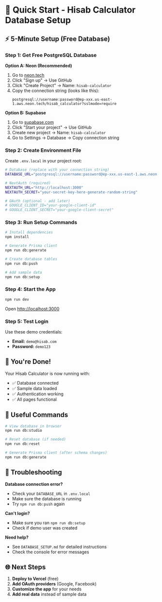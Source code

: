# 🚀 Quick Start - Hisab Calculator Database Setup

## ⚡ 5-Minute Setup (Free Database)

### Step 1: Get Free PostgreSQL Database

**Option A: Neon (Recommended)**
1. Go to [neon.tech](https://neon.tech)
2. Click "Sign up" → Use GitHub
3. Click "Create Project" → Name: `hisab-calculator`
4. Copy the connection string (looks like this):
   ```
   postgresql://username:password@ep-xxx.us-east-1.aws.neon.tech/hisab_calculator?sslmode=require
   ```

**Option B: Supabase**
1. Go to [supabase.com](https://supabase.com)
2. Click "Start your project" → Use GitHub
3. Create new project → Name: `hisab-calculator`
4. Go to Settings → Database → Copy connection string

### Step 2: Create Environment File

Create `.env.local` in your project root:

```bash
# Database (replace with your connection string)
DATABASE_URL="postgresql://username:password@ep-xxx.us-east-1.aws.neon.tech/hisab_calculator?sslmode=require"

# NextAuth (required)
NEXTAUTH_URL="http://localhost:3000"
NEXTAUTH_SECRET="your-secret-key-here-generate-random-string"

# OAuth (optional - add later)
# GOOGLE_CLIENT_ID="your-google-client-id"
# GOOGLE_CLIENT_SECRET="your-google-client-secret"
```

### Step 3: Run Setup Commands

```bash
# Install dependencies
npm install

# Generate Prisma client
npm run db:generate

# Create database tables
npm run db:push

# Add sample data
npm run db:setup
```

### Step 4: Start the App

```bash
npm run dev
```

Open [http://localhost:3000](http://localhost:3000)

### Step 5: Test Login

Use these demo credentials:
- **Email:** `demo@hisab.com`
- **Password:** `demo123`

## 🎉 You're Done!

Your Hisab Calculator is now running with:
- ✅ Database connected
- ✅ Sample data loaded
- ✅ Authentication working
- ✅ All pages functional

## 🔧 Useful Commands

```bash
# View database in browser
npm run db:studio

# Reset database (if needed)
npm run db:reset

# Generate Prisma client (after schema changes)
npm run db:generate
```

## 🚨 Troubleshooting

**Database connection error?**
- Check your `DATABASE_URL` in `.env.local`
- Make sure the database is running
- Try `npm run db:push` again

**Can't login?**
- Make sure you ran `npm run db:setup`
- Check if demo user was created

**Need help?**
- See `DATABASE_SETUP.md` for detailed instructions
- Check the console for error messages

## 🌐 Next Steps

1. **Deploy to Vercel** (free)
2. **Add OAuth providers** (Google, Facebook)
3. **Customize the app** for your needs
4. **Add real data** instead of sample data
